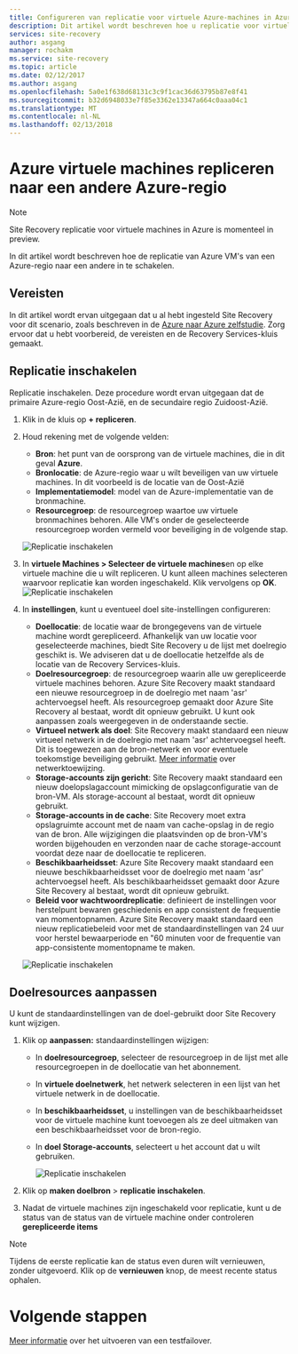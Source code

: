 ```yaml
---
title: Configureren van replicatie voor virtuele Azure-machines in Azure Site Recovery | Microsoft Docs
description: Dit artikel wordt beschreven hoe u replicatie voor virtuele Azure-machines, van een Azure-regio naar de andere met Site Recovery configureren.
services: site-recovery
author: asgang
manager: rochakm
ms.service: site-recovery
ms.topic: article
ms.date: 02/12/2017
ms.author: asgang
ms.openlocfilehash: 5a0e1f638d68131c3c9f1cac36d63795b87e8f41
ms.sourcegitcommit: b32d6948033e7f85e3362e13347a664c0aaa04c1
ms.translationtype: MT
ms.contentlocale: nl-NL
ms.lasthandoff: 02/13/2018
---
```

# <a name="replicate-azure-virtual-machines-to-another-azure-region"></a>Azure virtuele machines repliceren naar een andere Azure-regio


>[!NOTE]
>
> Site Recovery replicatie voor virtuele machines in Azure is momenteel in preview.

In dit artikel wordt beschreven hoe de replicatie van Azure VM's van een Azure-regio naar een andere in te schakelen.

## <a name="prerequisites"></a>Vereisten

In dit artikel wordt ervan uitgegaan dat u al hebt ingesteld Site Recovery voor dit scenario, zoals beschreven in de [Azure naar Azure zelfstudie](azure-to-azure-tutorial-enable-replication.md). Zorg ervoor dat u hebt voorbereid, de vereisten en de Recovery Services-kluis gemaakt.



## <a name="enable-replication"></a>Replicatie inschakelen

Replicatie inschakelen. Deze procedure wordt ervan uitgegaan dat de primaire Azure-regio Oost-Azië, en de secundaire regio Zuidoost-Azië.

1. Klik in de kluis op **+ repliceren**.
2. Houd rekening met de volgende velden:
    - **Bron**: het punt van de oorsprong van de virtuele machines, die in dit geval **Azure**.
    - **Bronlocatie**: de Azure-regio waar u wilt beveiligen van uw virtuele machines. In dit voorbeeld is de locatie van de Oost-Azië
    - **Implementatiemodel**: model van de Azure-implementatie van de bronmachine.
    - **Resourcegroep**: de resourcegroep waartoe uw virtuele bronmachines behoren. Alle VM's onder de geselecteerde resourcegroep worden vermeld voor beveiliging in de volgende stap.

    ![Replicatie inschakelen](./media/site-recovery-replicate-azure-to-azure/enabledrwizard1.png)

3. In **virtuele Machines > Selecteer de virtuele machines**en op elke virtuele machine die u wilt repliceren. U kunt alleen machines selecteren waarvoor replicatie kan worden ingeschakeld. Klik vervolgens op **OK**.
    ![Replicatie inschakelen](./media/site-recovery-replicate-azure-to-azure/virtualmachine_selection.png)

4. In **instellingen**, kunt u eventueel doel site-instellingen configureren:

    - **Doellocatie**: de locatie waar de brongegevens van de virtuele machine wordt gerepliceerd. Afhankelijk van uw locatie voor geselecteerde machines, biedt Site Recovery u de lijst met doelregio geschikt is. We adviseren dat u de doellocatie hetzelfde als de locatie van de Recovery Services-kluis.
    - **Doelresourcegroep**: de resourcegroep waarin alle uw gerepliceerde virtuele machines behoren. Azure Site Recovery maakt standaard een nieuwe resourcegroep in de doelregio met naam 'asr' achtervoegsel heeft. Als resourcegroep gemaakt door Azure Site Recovery al bestaat, wordt dit opnieuw gebruikt. U kunt ook aanpassen zoals weergegeven in de onderstaande sectie.
    - **Virtueel netwerk als doel**: Site Recovery maakt standaard een nieuw virtueel netwerk in de doelregio met naam 'asr' achtervoegsel heeft. Dit is toegewezen aan de bron-netwerk en voor eventuele toekomstige beveiliging gebruikt. [Meer informatie](site-recovery-network-mapping-azure-to-azure.md) over netwerktoewijzing.
    - **Storage-accounts zijn gericht**: Site Recovery maakt standaard een nieuw doelopslagaccount mimicking de opslagconfiguratie van de bron-VM. Als storage-account al bestaat, wordt dit opnieuw gebruikt.
    - **Storage-accounts in de cache**: Site Recovery moet extra opslagruimte account met de naam van cache-opslag in de regio van de bron. Alle wijzigingen die plaatsvinden op de bron-VM's worden bijgehouden en verzonden naar de cache storage-account voordat deze naar de doellocatie te repliceren.
    - **Beschikbaarheidsset**: Azure Site Recovery maakt standaard een nieuwe beschikbaarheidsset voor de doelregio met naam 'asr' achtervoegsel heeft. Als beschikbaarheidsset gemaakt door Azure Site Recovery al bestaat, wordt dit opnieuw gebruikt.
    - **Beleid voor wachtwoordreplicatie**: definieert de instellingen voor herstelpunt bewaren geschiedenis en app consistent de frequentie van momentopnamen. Azure Site Recovery maakt standaard een nieuw replicatiebeleid voor met de standaardinstellingen van 24 uur voor herstel bewaarperiode en "60 minuten voor de frequentie van app-consistente momentopname te maken.

    ![Replicatie inschakelen](./media/site-recovery-replicate-azure-to-azure/enabledrwizard3.PNG)

## <a name="customize-target-resources"></a>Doelresources aanpassen

U kunt de standaardinstellingen van de doel-gebruikt door Site Recovery kunt wijzigen.

1. Klik op **aanpassen:** standaardinstellingen wijzigen:
    - In **doelresourcegroep**, selecteer de resourcegroep in de lijst met alle resourcegroepen in de doellocatie van het abonnement.
    - In **virtuele doelnetwerk**, het netwerk selecteren in een lijst van het virtuele netwerk in de doellocatie.
    - In **beschikbaarheidsset**, u instellingen van de beschikbaarheidsset voor de virtuele machine kunt toevoegen als ze deel uitmaken van een beschikbaarheidsset voor de bron-regio.
    - In **doel Storage-accounts**, selecteert u het account dat u wilt gebruiken.

        ![Replicatie inschakelen](./media/site-recovery-replicate-azure-to-azure/customize.PNG)

2. Klik op **maken doelbron** > **replicatie inschakelen**.
3. Nadat de virtuele machines zijn ingeschakeld voor replicatie, kunt u de status van de status van de virtuele machine onder controleren **gerepliceerde items**

>[!NOTE]
>Tijdens de eerste replicatie kan de status even duren wilt vernieuwen, zonder uitgevoerd. Klik op de **vernieuwen** knop, de meest recente status ophalen.
>

# <a name="next-steps"></a>Volgende stappen

[Meer informatie](site-recovery-test-failover-to-azure.md) over het uitvoeren van een testfailover.


